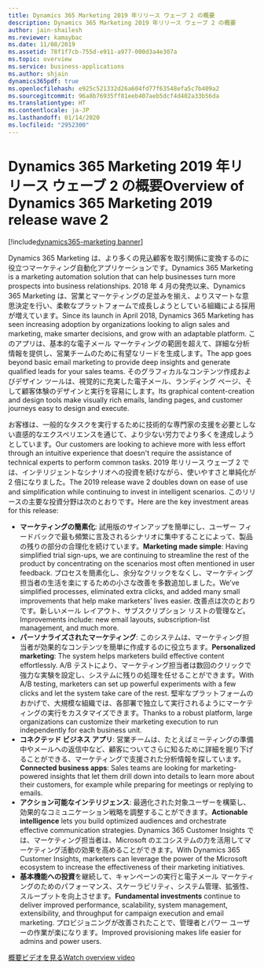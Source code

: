 ```yaml
---
title: Dynamics 365 Marketing 2019 年リリース ウェーブ 2 の概要
description: Dynamics 365 Marketing 2019 年リリース ウェーブ 2 の概要
author: jain-shailesh
ms.reviewer: kamaybac
ms.date: 11/08/2019
ms.assetid: 78f1f7cb-755d-e911-a977-000d3a4e307a
ms.topic: overview
ms.service: business-applications
ms.author: shjain
dynamics365pdf: true
ms.openlocfilehash: e925c521332d26a604fd77f63548efa5c7b409a2
ms.sourcegitcommit: 96a8b76935ff81eeb407aeb5dcf4d402a33b56da
ms.translationtype: HT
ms.contentlocale: ja-JP
ms.lasthandoff: 01/14/2020
ms.locfileid: "2952300"
---
```

# <a name="overview-of-dynamics-365-marketing-2019-release-wave-2"></a><span data-ttu-id="becec-103">Dynamics 365 Marketing 2019 年リリース ウェーブ 2 の概要</span><span class="sxs-lookup"><span data-stu-id="becec-103">Overview of Dynamics 365 Marketing 2019 release wave 2</span></span>
[!include[dynamics365-marketing banner](../includes/dynamics365-marketing.md)]

<!--overview start-->
<span data-ttu-id="becec-104">Dynamics 365 Marketing は、より多くの見込顧客を取引関係に変換するのに役立つマーケティング自動化アプリケーションです。</span><span class="sxs-lookup"><span data-stu-id="becec-104">Dynamics 365 Marketing is a marketing automation solution that can help businesses turn more prospects into business relationships.</span></span> <span data-ttu-id="becec-105">2018 年 4 月の発売以来、Dynamics 365 Marketing は、営業とマーケティングの足並みを揃え、よりスマートな意思決定を行い、柔軟なプラットフォームで成長しようとしている組織による採用が増えています。</span><span class="sxs-lookup"><span data-stu-id="becec-105">Since its launch in April 2018, Dynamics 365 Marketing has seen increasing adoption by organizations looking to align sales and marketing, make smarter decisions, and grow with an adaptable platform.</span></span> <span data-ttu-id="becec-106">このアプリは、基本的な電子メール マーケティングの範囲を超えて、詳細な分析情報を提供し、営業チームのために有望なリードを生成します。</span><span class="sxs-lookup"><span data-stu-id="becec-106">The app goes beyond basic email marketing to provide deep insights and generate qualified leads for your sales teams.</span></span> <span data-ttu-id="becec-107">そのグラフィカルなコンテンツ作成およびデザイン ツールは、視覚的に充実した電子メール、ランディング ページ、そして顧客体験のデザインと実行を容易にします。</span><span class="sxs-lookup"><span data-stu-id="becec-107">Its graphical content-creation and design tools make visually rich emails, landing pages, and customer journeys easy to design and execute.</span></span>

<span data-ttu-id="becec-108">お客様は、一般的なタスクを実行するために技術的な専門家の支援を必要としない直感的なエクスペリエンスを通じて、より少ない労力でより多くを達成しようとしています。</span><span class="sxs-lookup"><span data-stu-id="becec-108">Our customers are looking to achieve more with less effort through an intuitive experience that doesn't require the assistance of technical experts to perform common tasks.</span></span> <span data-ttu-id="becec-109">2019 年リリース ウェーブ 2 では、インテリジェントなシナリオへの投資を続けながら、使いやすさと単純化が 2 倍になりました。</span><span class="sxs-lookup"><span data-stu-id="becec-109">The 2019 release wave 2 doubles down on ease of use and simplification while continuing to invest in intelligent scenarios.</span></span> <span data-ttu-id="becec-110">このリリースの主要な投資分野は次のとおりです。</span><span class="sxs-lookup"><span data-stu-id="becec-110">Here are the key investment areas for this release:</span></span>

- <span data-ttu-id="becec-111">**マーケティングの簡素化**: 試用版のサインアップを簡単にし、ユーザー フィードバックで最も頻繁に言及されるシナリオに集中することによって、製品の残りの部分の合理化を続けています。</span><span class="sxs-lookup"><span data-stu-id="becec-111">**Marketing made simple**: Having simplified trial sign-ups, we are continuing to streamline the rest of the product by concentrating on the scenarios most often mentioned in user feedback.</span></span> <span data-ttu-id="becec-112">プロセスを簡素化し、余分なクリックをなくし、マーケティング担当者の生活を楽にするための小さな改善を多数追加しました。</span><span class="sxs-lookup"><span data-stu-id="becec-112">We’ve simplified processes, eliminated extra clicks, and added many small improvements that help make marketers’ lives easier.</span></span> <span data-ttu-id="becec-113">改善点は次のとおりです。新しいメール レイアウト、サブスクリプション リストの管理など。</span><span class="sxs-lookup"><span data-stu-id="becec-113">Improvements include: new email layouts, subscription-list management, and much more.</span></span>  
- <span data-ttu-id="becec-114">**パーソナライズされたマーケティング**: このシステムは、マーケティング担当者が効果的なコンテンツを簡単に作成するのに役立ちます。</span><span class="sxs-lookup"><span data-stu-id="becec-114">**Personalized marketing**: The system helps marketers build effective content effortlessly.</span></span> <span data-ttu-id="becec-115">A/B テストにより、マーケティング担当者は数回のクリックで強力な実験を設定し、システムに残りの処理を任せることができます。</span><span class="sxs-lookup"><span data-stu-id="becec-115">With A/B testing, marketers can set up powerful experiments with a few clicks and let the system take care of the rest.</span></span> <span data-ttu-id="becec-116">堅牢なプラットフォームのおかげで、大規模な組織では、各部署で独立して実行されるようにマーケティングの実行をカスタマイズできます。</span><span class="sxs-lookup"><span data-stu-id="becec-116">Thanks to a robust platform, large organizations can customize their marketing execution to run independently for each business unit.</span></span>
- <span data-ttu-id="becec-117">**コネクテッド ビジネス アプリ**: 営業チームは、たとえばミーティングの準備中やメールへの返信中など、顧客についてさらに知るために詳細を掘り下げることができる、マーケティングで支援された分析情報を探しています。</span><span class="sxs-lookup"><span data-stu-id="becec-117">**Connected business apps**: Sales teams are looking for marketing-powered insights that let them drill down into details to learn more about their customers, for example while preparing for meetings or replying to emails.</span></span>
- <span data-ttu-id="becec-118">**アクション可能なインテリジェンス**: 最適化された対象ユーザーを構築し、効果的なコミュニケーション戦略を調整することができます。</span><span class="sxs-lookup"><span data-stu-id="becec-118">**Actionable intelligence** lets you build optimized audiences and orchestrate effective communication strategies.</span></span> <span data-ttu-id="becec-119">Dynamics 365 Customer Insights では、マーケティング担当者は、Microsoft のエコシステムの力を活用してマーケティング活動の効果を高めることができます。</span><span class="sxs-lookup"><span data-stu-id="becec-119">With Dynamics 365 Customer Insights, marketers can leverage the power of the Microsoft ecosystem to increase the effectiveness of their marketing initiatives.</span></span> 
- <span data-ttu-id="becec-120">**基本機能への投資**を継続して、キャンペーンの実行と電子メール マーケティングのためのパフォーマンス、スケーラビリティ、システム管理、拡張性、スループットを向上させます。</span><span class="sxs-lookup"><span data-stu-id="becec-120">**Fundamental investments** continue to deliver improved performance, scalability, system management, extensibility, and throughput for campaign execution and email marketing.</span></span> <span data-ttu-id="becec-121">プロビジョニングが改善されたことで、管理者とパワー ユーザーの作業が楽になります。</span><span class="sxs-lookup"><span data-stu-id="becec-121">Improved provisioning makes life easier for admins and power users.</span></span>

[<span data-ttu-id="becec-122">概要ビデオを見る</span><span class="sxs-lookup"><span data-stu-id="becec-122">Watch overview video</span></span>](https://aka.ms/ROGM19RW2ROV)

<!--overview end-->